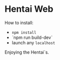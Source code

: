 # Hentai Web
How to install:
- `npm install`
- ˋnpm run build-devˋ
- launch any `localhost`


Enjoying the Hentai`s.
